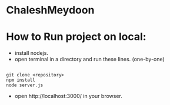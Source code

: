 # ChaleshMeydoon

# How to Run project on local:

* install nodejs.
* open terminal in a directory and run these lines. (one-by-one)
```

git clone <repository>
npm install
node server.js

```
* open http://localhost:3000/ in your browser.

